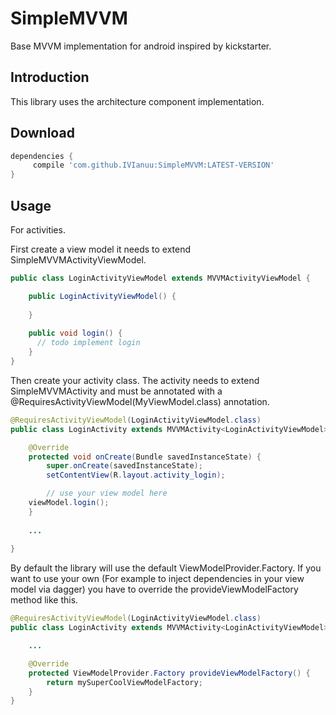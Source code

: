 # SimpleMVVM
Base MVVM implementation for android inspired by kickstarter.

## Introduction
This library uses the architecture component implementation.

## Download
```groovy
dependencies {
	 compile 'com.github.IVIanuu:SimpleMVVM:LATEST-VERSION'
}
```
## Usage

For activities.

First create a view model it needs to extend SimpleMVVMActivityViewModel.
```java
public class LoginActivityViewModel extends MVVMActivityViewModel {

    public LoginActivityViewModel() {
       
    }
    
    public void login() {
      // todo implement login
    }
}
```

Then create your activity class. The activity needs to extend SimpleMVVMActivity<MyViewModel>
and must be annotated with a @RequiresActivityViewModel(MyViewModel.class) annotation.

```java
@RequiresActivityViewModel(LoginActivityViewModel.class)
public class LoginActivity extends MVVMActivity<LoginActivityViewModel> {

    @Override
    protected void onCreate(Bundle savedInstanceState) {
        super.onCreate(savedInstanceState);
        setContentView(R.layout.activity_login);

        // use your view model here
	viewModel.login();
    }
    
    ...
    
}
```
By default the library will use the default ViewModelProvider.Factory. 
If you want to use your own (For example to inject dependencies in your view model via dagger) you have to override the provideViewModelFactory method like this.

```java
@RequiresActivityViewModel(LoginActivityViewModel.class)
public class LoginActivity extends MVVMActivity<LoginActivityViewModel> {

    ...

    @Override
    protected ViewModelProvider.Factory provideViewModelFactory() {
        return mySuperCoolViewModelFactory;
    }
}
```

